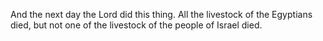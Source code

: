 And the next day the Lord did this thing. All the livestock of the Egyptians died, but not one of the livestock of the people of Israel died.
